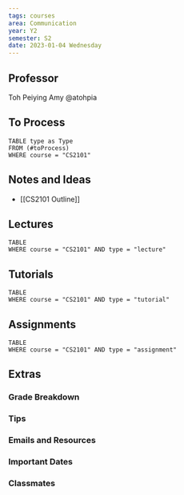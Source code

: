 ```yaml
---
tags: courses
area: Communication
year: Y2
semester: S2 
date: 2023-01-04 Wednesday
---
```

## Professor
Toh Peiying Amy
@atohpia

## To Process
```dataview
TABLE type as Type
FROM (#toProcess) 
WHERE course = "CS2101"
```

## Notes and Ideas
- [[CS2101 Outline]]

## Lectures
```dataview
TABLE
WHERE course = "CS2101" AND type = "lecture"
```

## Tutorials
```dataview
TABLE
WHERE course = "CS2101" AND type = "tutorial"
```

## Assignments
```dataview
TABLE
WHERE course = "CS2101" AND type = "assignment"
```

## Extras
### Grade Breakdown
### Tips
### Emails and Resources
### Important Dates
### Classmates